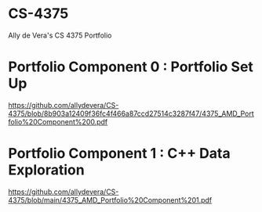 # CS-4375
Ally de Vera's CS 4375 Portfolio

# Portfolio Component 0 : Portfolio Set Up
https://github.com/allydevera/CS-4375/blob/8b903a12409f36fc4f466a87ccd27514c3287f47/4375_AMD_Portfolio%20Component%200.pdf

# Portfolio Component 1 : C++ Data Exploration
https://github.com/allydevera/CS-4375/blob/main/4375_AMD_Portfolio%20Component%201.pdf
